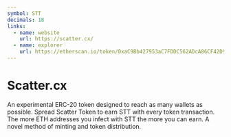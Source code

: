 ```yaml
---
symbol: STT
decimals: 18
links:
  - name: website
    url: https://scatter.cx/
  - name: explorer
    url: https://etherscan.io/token/0xaC9Bb427953aC7FDDC562ADcA86CF42D988047Fd
---
```


# Scatter.cx

An experimental ERC-20 token designed to reach as many wallets as possible. Spread Scatter Token to earn STT with every token transaction. The more ETH addresses you infect with STT the more you can earn. A novel method of minting and token distribution.
